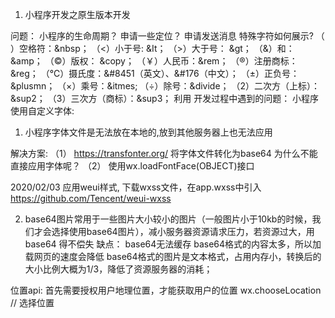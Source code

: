 1. 小程序开发之原生版本开发

  问题：
  小程序的生命周期？
  申请一些定位？
  申请发送消息
  特殊字符如何展示?
    （ ）空格符：&nbsp；
    （<）小于号:  &It；
    （>）大于号： &gt；
    （&）和：&amp；
    （©）版权： &copy；
    （￥）人民币：&rem；
    （®）注册商标：&reg；
    （℃）摄氏度：&#8451（英文）、&#176（中文）；
    （±）正负号：&plusmn；
    （×）乘号：&itmes;
    （÷）除号：&divide；
    （2）二次方（上标）：&sup2；
    （3）三次方（商标）：&sup3；
利用 <rich-text type='text' nodes='&#8451;'></rich-text>
开发过程中遇到的问题：
小程序使用自定义字体:
  1. 小程序字体文件是无法放在本地的,放到其他服务器上也无法应用

  解决方案:
  （1） https://transfonter.org/  将字体文件转化为base64
  为什么不能直接应用字体呢？
  （2） 使用wx.loadFontFace(OBJECT)接口

2020/02/03
应用weui样式, 下载wxss文件，在app.wxss中引入
https://github.com/Tencent/weui-wxss


2. base64图片常用于一些图片大小较小的图片（一般图片小于10kb的时候，我们才会选择使用base64图片），减小服务器资源请求压力，若资源过大，用base64 得不偿失
  缺点： base64无法缓存
        base64格式的内容太多，所以加载网页的速度会降低
        base64格式的图片是文本格式，占用内存小，转换后的大小比例大概为1/3，降低了资源服务器的消耗；


位置api:
  首先需要授权用户地理位置，才能获取用户的位置
  wx.chooseLocation  // 选择位置


